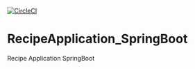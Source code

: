 [![CircleCI](https://circleci.com/gh/hpramanik/RecipeApplication_SpringBoot.svg?style=svg)](https://circleci.com/gh/hpramanik/RecipeApplication_SpringBoot)

# RecipeApplication_SpringBoot
Recipe Application SpringBoot

